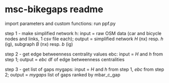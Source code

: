 # msc-bikegaps readme

import parameters and custom functions: run ppf.py

step 1 - make simplified network h: 
input = raw OSM data (car and bicycle nodes and links, 1 csv file each);
output = simplified network *H* (nx) resp. *h* (ig), subgraph *B* (nx) resp. *b* (ig)


step 2 - get edge betweenness centrality values ebc: 
input = *H* and *h* from step 1;
output = *ebc* df of edge betweenness centralities


step 3 - get list of gaps mygaps:
input = *H* and *h* from step 1, *ebc* from step 2;
output = *mygaps* list of gaps ranked by mbar_c_gap
